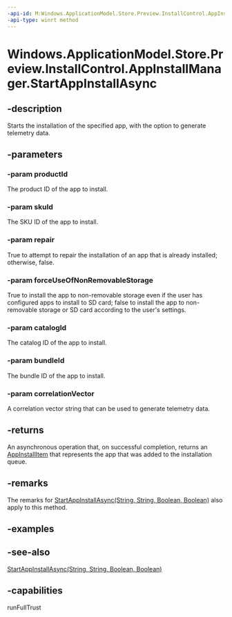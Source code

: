 ```yaml
---
-api-id: M:Windows.ApplicationModel.Store.Preview.InstallControl.AppInstallManager.StartAppInstallAsync(System.String,System.String,System.Boolean,System.Boolean,System.String,System.String,System.String)
-api-type: winrt method
---
```


<!-- Method syntax
public Windows.Foundation.IAsyncOperation<Windows.ApplicationModel.Store.Preview.InstallControl.AppInstallItem> StartAppInstallAsync(System.String productId, System.String skuId, System.Boolean repair, System.Boolean forceUseOfNonRemovableStorage, System.String catalogId, System.String bundleId, System.String correlationVector)
-->

# Windows.ApplicationModel.Store.Preview.InstallControl.AppInstallManager.StartAppInstallAsync

## -description
Starts the installation of the specified app, with the option to generate telemetry data.

## -parameters
### -param productId
The product ID of the app to install.

### -param skuId
The SKU ID of the app to install.

### -param repair
True to attempt to repair the installation of an app that is already installed; otherwise, false.

### -param forceUseOfNonRemovableStorage
True to install the app to non-removable storage even if the user has configured apps to install to SD card; false to install the app to non-removable storage or SD card according to the user's settings.

### -param catalogId
The catalog ID of the app to install.

### -param bundleId
The bundle ID of the app to install.

### -param correlationVector
A correlation vector string that can be used to generate telemetry data.

## -returns
An asynchronous operation that, on successful completion, returns an [AppInstallItem](appinstallitem.md) that represents the app that was added to the installation queue.

## -remarks
The remarks for [StartAppInstallAsync(String, String, Boolean, Boolean)](appinstallmanager_startappinstallasync_1749232586.md) also apply to this method.

## -examples

## -see-also
[StartAppInstallAsync(String, String, Boolean, Boolean)](appinstallmanager_startappinstallasync_1749232586.md)
## -capabilities
runFullTrust
